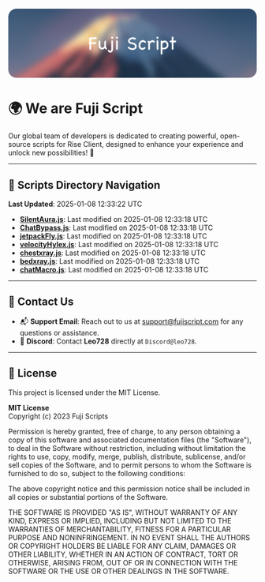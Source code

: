 ![Banner](.github/b.webp)

# 🌍 **We are Fuji Script**

Our global team of developers is dedicated to creating powerful, open-source scripts for Rise Client, designed to enhance your experience and unlock new possibilities! 🌟

---
<!-- SCRIPTS_NAVIGATION_START -->
## 📂 **Scripts Directory Navigation**

**Last Updated**: 2025-01-08 12:33:22 UTC

- **[SilentAura.js](scripts/SilentAura.js)**: Last modified on 2025-01-08 12:33:18 UTC
- **[ChatBypass.js](scripts/ChatBypass.js)**: Last modified on 2025-01-08 12:33:18 UTC
- **[jetpackFly.js](scripts/jetpackFly.js)**: Last modified on 2025-01-08 12:33:18 UTC
- **[velocityHylex.js](scripts/velocityHylex.js)**: Last modified on 2025-01-08 12:33:18 UTC
- **[chestxray.js](scripts/chestxray.js)**: Last modified on 2025-01-08 12:33:18 UTC
- **[bedxray.js](scripts/bedxray.js)**: Last modified on 2025-01-08 12:33:18 UTC
- **[chatMacro.js](scripts/chatMacro.js)**: Last modified on 2025-01-08 12:33:18 UTC

<!-- SCRIPTS_NAVIGATION_END -->

---

## 💬 **Contact Us**  
- 📬 **Support Email**: Reach out to us at [support@fujiscript.com](mailto:support@fujiscript.com) for any questions or assistance.  
- 💬 **Discord**: Contact **Leo728** directly at `Discord@leo728`.

---

## 📜 **License**

This project is licensed under the MIT License.  

**MIT License**  
Copyright (c) 2023 Fuji Scripts  

Permission is hereby granted, free of charge, to any person obtaining a copy of this software and associated documentation files (the "Software"), to deal in the Software without restriction, including without limitation the rights to use, copy, modify, merge, publish, distribute, sublicense, and/or sell copies of the Software, and to permit persons to whom the Software is furnished to do so, subject to the following conditions:  

The above copyright notice and this permission notice shall be included in all copies or substantial portions of the Software.  

THE SOFTWARE IS PROVIDED "AS IS", WITHOUT WARRANTY OF ANY KIND, EXPRESS OR IMPLIED, INCLUDING BUT NOT LIMITED TO THE WARRANTIES OF MERCHANTABILITY, FITNESS FOR A PARTICULAR PURPOSE AND NONINFRINGEMENT. IN NO EVENT SHALL THE AUTHORS OR COPYRIGHT HOLDERS BE LIABLE FOR ANY CLAIM, DAMAGES OR OTHER LIABILITY, WHETHER IN AN ACTION OF CONTRACT, TORT OR OTHERWISE, ARISING FROM, OUT OF OR IN CONNECTION WITH THE SOFTWARE OR THE USE OR OTHER DEALINGS IN THE SOFTWARE.  

